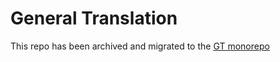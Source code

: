 # General Translation

This repo has been archived and migrated to the [GT monorepo](https://github.com/General-Translation/gt-libraries)
